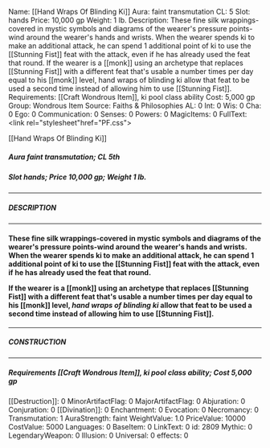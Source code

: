 Name: [[Hand Wraps Of Blinding Ki]]
Aura: faint transmutation
CL: 5
Slot: hands
Price: 10,000 gp
Weight: 1 lb.
Description: These fine silk wrappings-covered in mystic symbols and diagrams of the wearer's pressure points-wind around the wearer's hands and wrists. When the wearer spends ki to make an additional attack, he can spend 1 additional point of ki to use the [[Stunning Fist]] feat with the attack, even if he has already used the feat that round. If the wearer is a [[monk]] using an archetype that replaces [[Stunning Fist]] with a different feat that's usable a number times per day equal to his [[monk]] level, hand wraps of blinding ki allow that feat to be used a second time instead of allowing him to use [[Stunning Fist]].
Requirements: [[Craft Wondrous Item]], ki pool class ability
Cost: 5,000 gp
Group: Wondrous Item
Source: Faiths & Philosophies
AL: 0
Int: 0
Wis: 0
Cha: 0
Ego: 0
Communication: 0
Senses: 0
Powers: 0
MagicItems: 0
FullText: <link rel="stylesheet"href="PF.css"><div class="heading"><p class="alignleft">[[Hand Wraps Of Blinding Ki]]</p><div style="clear: both;"></div></div><div><h5><b>Aura </b>faint transmutation; <b>CL </b>5th</h5><h5><b>Slot </b>hands; <b>Price </b>10,000 gp; <b>Weight </b>1 lb.</h5></div><hr/><div><h5><b>DESCRIPTION</b></h5></div><hr/><div><h4><p>These fine silk wrappings-covered in mystic symbols and diagrams of the wearer's pressure points-wind around the wearer's hands and wrists. When the wearer spends ki to make an additional attack, he can spend 1 additional point of ki to use the [[Stunning Fist]] feat with the attack, even if he has already used the feat that round. </p><p>If the wearer is a [[monk]] using an archetype that replaces [[Stunning Fist]] with a different feat that's usable a number times per day equal to his [[monk]] level, <i>hand wraps of blinding ki</i> allow that feat to be used a second time instead of allowing him to use [[Stunning Fist]].</p></h4></div><hr/><div><h5><b>CONSTRUCTION</b></h5></div><hr/><div><h5><b>Requirements </b>[[Craft Wondrous Item]], <i>ki pool class ability</i>; <b>Cost </b>5,000 gp</h5></div>
[[Destruction]]: 0
MinorArtifactFlag: 0
MajorArtifactFlag: 0
Abjuration: 0
Conjuration: 0
[[Divination]]: 0
Enchantment: 0
Evocation: 0
Necromancy: 0
Transmutation: 1
AuraStrength: faint
WeightValue: 1.0
PriceValue: 10000
CostValue: 5000
Languages: 0
BaseItem: 0
LinkText: 0
id: 2809
Mythic: 0
LegendaryWeapon: 0
Illusion: 0
Universal: 0
effects: 0
